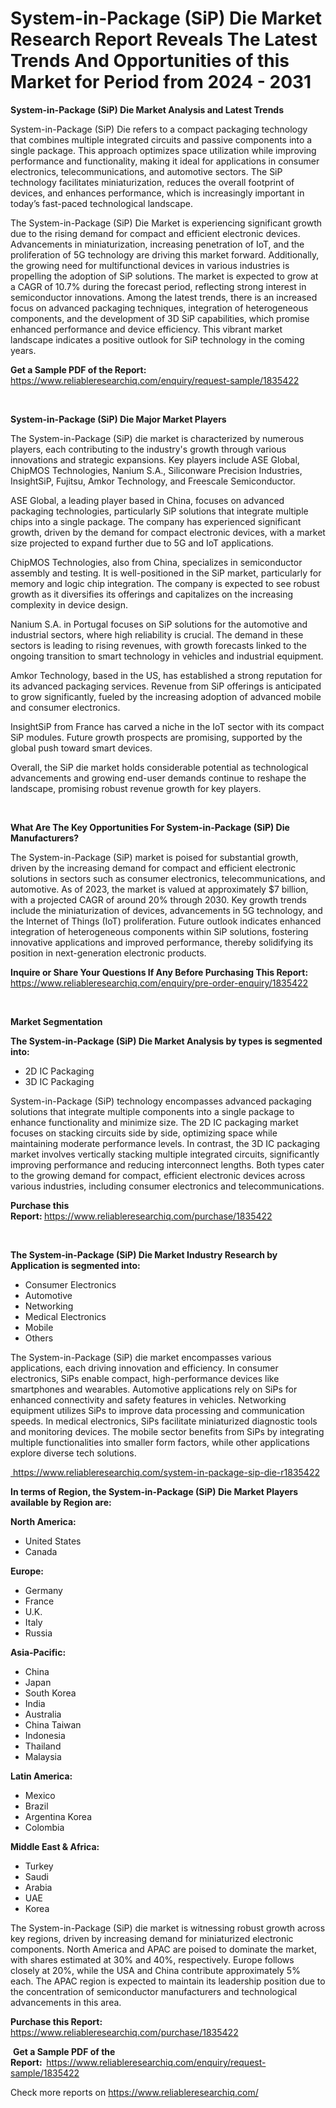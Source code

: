 <p><h1>System-in-Package (SiP) Die Market Research Report Reveals The Latest Trends And Opportunities of this Market for Period from 2024 - 2031</h1></p><p><strong>System-in-Package (SiP) Die Market Analysis and Latest Trends</strong></p>
<p><p>System-in-Package (SiP) Die refers to a compact packaging technology that combines multiple integrated circuits and passive components into a single package. This approach optimizes space utilization while improving performance and functionality, making it ideal for applications in consumer electronics, telecommunications, and automotive sectors. The SiP technology facilitates miniaturization, reduces the overall footprint of devices, and enhances performance, which is increasingly important in today’s fast-paced technological landscape.</p><p>The System-in-Package (SiP) Die Market is experiencing significant growth due to the rising demand for compact and efficient electronic devices. Advancements in miniaturization, increasing penetration of IoT, and the proliferation of 5G technology are driving this market forward. Additionally, the growing need for multifunctional devices in various industries is propelling the adoption of SiP solutions. The market is expected to grow at a CAGR of 10.7% during the forecast period, reflecting strong interest in semiconductor innovations. Among the latest trends, there is an increased focus on advanced packaging techniques, integration of heterogeneous components, and the development of 3D SiP capabilities, which promise enhanced performance and device efficiency. This vibrant market landscape indicates a positive outlook for SiP technology in the coming years.</p></p>
<p><strong>Get a Sample PDF of the Report:&nbsp;</strong> <a href="https://www.reliableresearchiq.com/enquiry/request-sample/1835422?utm_campaign=1900&utm_medium=2&utm_source=Github&utm_content=ia&utm_term=31122024&utm_id=system-in-package-sip-die">https://www.reliableresearchiq.com/enquiry/request-sample/1835422</a></p>
<p>&nbsp;</p>
<p><strong>System-in-Package (SiP) Die Major Market Players</strong></p>
<p><p>The System-in-Package (SiP) die market is characterized by numerous players, each contributing to the industry's growth through various innovations and strategic expansions. Key players include ASE Global, ChipMOS Technologies, Nanium S.A., Siliconware Precision Industries, InsightSiP, Fujitsu, Amkor Technology, and Freescale Semiconductor.</p><p>ASE Global, a leading player based in China, focuses on advanced packaging technologies, particularly SiP solutions that integrate multiple chips into a single package. The company has experienced significant growth, driven by the demand for compact electronic devices, with a market size projected to expand further due to 5G and IoT applications.</p><p>ChipMOS Technologies, also from China, specializes in semiconductor assembly and testing. It is well-positioned in the SiP market, particularly for memory and logic chip integration. The company is expected to see robust growth as it diversifies its offerings and capitalizes on the increasing complexity in device design.</p><p>Nanium S.A. in Portugal focuses on SiP solutions for the automotive and industrial sectors, where high reliability is crucial. The demand in these sectors is leading to rising revenues, with growth forecasts linked to the ongoing transition to smart technology in vehicles and industrial equipment.</p><p>Amkor Technology, based in the US, has established a strong reputation for its advanced packaging services. Revenue from SiP offerings is anticipated to grow significantly, fueled by the increasing adoption of advanced mobile and consumer electronics. </p><p>InsightSiP from France has carved a niche in the IoT sector with its compact SiP modules. Future growth prospects are promising, supported by the global push toward smart devices.</p><p>Overall, the SiP die market holds considerable potential as technological advancements and growing end-user demands continue to reshape the landscape, promising robust revenue growth for key players.</p></p>
<p>&nbsp;</p>
<p><strong>What Are The Key Opportunities For System-in-Package (SiP) Die Manufacturers?</strong></p>
<p><p>The System-in-Package (SiP) market is poised for substantial growth, driven by the increasing demand for compact and efficient electronic solutions in sectors such as consumer electronics, telecommunications, and automotive. As of 2023, the market is valued at approximately $7 billion, with a projected CAGR of around 20% through 2030. Key growth trends include the miniaturization of devices, advancements in 5G technology, and the Internet of Things (IoT) proliferation. Future outlook indicates enhanced integration of heterogeneous components within SiP solutions, fostering innovative applications and improved performance, thereby solidifying its position in next-generation electronic products.</p></p>
<p><strong>Inquire or Share Your Questions If Any Before Purchasing This Report:</strong> <a href="https://www.reliableresearchiq.com/enquiry/pre-order-enquiry/1835422?utm_campaign=1900&utm_medium=2&utm_source=Github&utm_content=ia&utm_term=31122024&utm_id=system-in-package-sip-die">https://www.reliableresearchiq.com/enquiry/pre-order-enquiry/1835422</a></p>
<p>&nbsp;</p>
<p><strong>Market Segmentation</strong></p>
<p><strong>The System-in-Package (SiP) Die Market Analysis by types is segmented into:</strong></p>
<p><ul><li>2D IC Packaging</li><li>3D IC Packaging</li></ul></p>
<p><p>System-in-Package (SiP) technology encompasses advanced packaging solutions that integrate multiple components into a single package to enhance functionality and minimize size. The 2D IC packaging market focuses on stacking circuits side by side, optimizing space while maintaining moderate performance levels. In contrast, the 3D IC packaging market involves vertically stacking multiple integrated circuits, significantly improving performance and reducing interconnect lengths. Both types cater to the growing demand for compact, efficient electronic devices across various industries, including consumer electronics and telecommunications.</p></p>
<p><strong>Purchase this Report:&nbsp;</strong><a href="https://www.reliableresearchiq.com/purchase/1835422?utm_campaign=1900&utm_medium=2&utm_source=Github&utm_content=ia&utm_term=31122024&utm_id=system-in-package-sip-die">https://www.reliableresearchiq.com/purchase/1835422</a></p>
<p>&nbsp;</p>
<p><strong>The System-in-Package (SiP) Die Market Industry Research by Application is segmented into:</strong></p>
<p><ul><li>Consumer Electronics</li><li>Automotive</li><li>Networking</li><li>Medical Electronics</li><li>Mobile</li><li>Others</li></ul></p>
<p><p>The System-in-Package (SiP) die market encompasses various applications, each driving innovation and efficiency. In consumer electronics, SiPs enable compact, high-performance devices like smartphones and wearables. Automotive applications rely on SiPs for enhanced connectivity and safety features in vehicles. Networking equipment utilizes SiPs to improve data processing and communication speeds. In medical electronics, SiPs facilitate miniaturized diagnostic tools and monitoring devices. The mobile sector benefits from SiPs by integrating multiple functionalities into smaller form factors, while other applications explore diverse tech solutions.</p></p>
<p><a href="https://www.reliableresearchiq.com/system-in-package-sip-die-r1835422?utm_campaign=1900&utm_medium=2&utm_source=Github&utm_content=ia&utm_term=31122024&utm_id=system-in-package-sip-die">&nbsp;https://www.reliableresearchiq.com/system-in-package-sip-die-r1835422</a></p>
<p><strong>In terms of Region, the System-in-Package (SiP) Die Market Players available by Region are:</strong></p>
<p>
    <p> <strong> North America: </strong>
        <ul>
            <li>United States</li>
            <li>Canada</li>
        </ul>
        </p> 
    <p> <strong> Europe: </strong>
        <ul>
            <li>Germany</li>
            <li>France</li>
            <li>U.K.</li>
            <li>Italy</li>
            <li>Russia</li>
        </ul>
        </p> 
    <p> <strong> Asia-Pacific: </strong>
        <ul>
            <li>China</li>
            <li>Japan</li>
            <li>South Korea</li>
            <li>India</li>
            <li>Australia</li>
            <li>China Taiwan</li>
            <li>Indonesia</li>
            <li>Thailand</li>
            <li>Malaysia</li>
        </ul>
        </p> 
    <p> <strong> Latin America: </strong>
        <ul>
            <li>Mexico</li>
            <li>Brazil</li>
            <li>Argentina Korea</li>
            <li>Colombia</li>
        </ul>
        </p> 
    <p> <strong> Middle East & Africa: </strong>
        <ul>
            <li>Turkey</li>
            <li>Saudi</li>
            <li>Arabia</li>
            <li>UAE</li>
            <li>Korea</li>
        </ul>
    </p>
    </p>
<p><p>The System-in-Package (SiP) die market is witnessing robust growth across key regions, driven by increasing demand for miniaturized electronic components. North America and APAC are poised to dominate the market, with shares estimated at 30% and 40%, respectively. Europe follows closely at 20%, while the USA and China contribute approximately 5% each. The APAC region is expected to maintain its leadership position due to the concentration of semiconductor manufacturers and technological advancements in this area.</p></p>
<p><strong>Purchase this Report: </strong><a href="https://www.reliableresearchiq.com/purchase/1835422?utm_campaign=1900&utm_medium=2&utm_source=Github&utm_content=ia&utm_term=31122024&utm_id=system-in-package-sip-die">https://www.reliableresearchiq.com/purchase/1835422</a></p>
<p>&nbsp;<strong>Get a Sample PDF of the Report:&nbsp;&nbsp;</strong><a href="https://www.reliableresearchiq.com/enquiry/request-sample/1835422?utm_campaign=1900&utm_medium=2&utm_source=Github&utm_content=ia&utm_term=31122024&utm_id=system-in-package-sip-die">https://www.reliableresearchiq.com/enquiry/request-sample/1835422</a></p>
<p><strong></strong></p>
<p>Check more reports on <a href="https://www.reliableresearchiq.com/?utm_campaign=1900&utm_medium=2&utm_source=Github&utm_content=ia&utm_term=31122024&utm_id=system-in-package-sip-die">https://www.reliableresearchiq.com/</a></p>